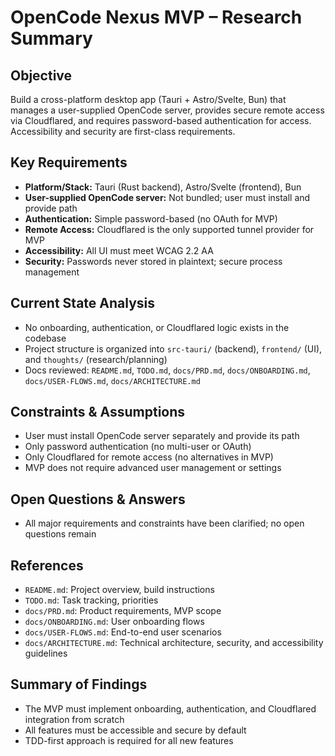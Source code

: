 # OpenCode Nexus MVP – Research Summary

## Objective
Build a cross-platform desktop app (Tauri + Astro/Svelte, Bun) that manages a
user-supplied OpenCode server, provides secure remote access via Cloudflared, and
requires password-based authentication for access. Accessibility and security are
first-class requirements.

## Key Requirements
- **Platform/Stack:** Tauri (Rust backend), Astro/Svelte (frontend), Bun
- **User-supplied OpenCode server:** Not bundled; user must install and provide
path
- **Authentication:** Simple password-based (no OAuth for MVP)
- **Remote Access:** Cloudflared is the only supported tunnel provider for MVP
- **Accessibility:** All UI must meet WCAG 2.2 AA
- **Security:** Passwords never stored in plaintext; secure process management

## Current State Analysis
- No onboarding, authentication, or Cloudflared logic exists in the codebase
- Project structure is organized into `src-tauri/` (backend), `frontend/` (UI),
and `thoughts/` (research/planning)
- Docs reviewed: `README.md`, `TODO.md`, `docs/PRD.md`, `docs/ONBOARDING.md`,
`docs/USER-FLOWS.md`, `docs/ARCHITECTURE.md`

## Constraints & Assumptions
- User must install OpenCode server separately and provide its path
- Only password authentication (no multi-user or OAuth)
- Only Cloudflared for remote access (no alternatives in MVP)
- MVP does not require advanced user management or settings

## Open Questions & Answers
- All major requirements and constraints have been clarified; no open questions
remain

## References
- `README.md`: Project overview, build instructions
- `TODO.md`: Task tracking, priorities
- `docs/PRD.md`: Product requirements, MVP scope
- `docs/ONBOARDING.md`: User onboarding flows
- `docs/USER-FLOWS.md`: End-to-end user scenarios
- `docs/ARCHITECTURE.md`: Technical architecture, security, and accessibility
guidelines

## Summary of Findings
- The MVP must implement onboarding, authentication, and Cloudflared integration
from scratch
- All features must be accessible and secure by default
- TDD-first approach is required for all new features